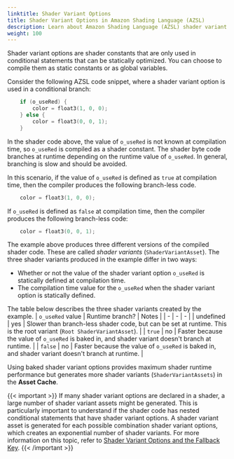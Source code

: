 ```yaml
---
linktitle: Shader Variant Options
title: Shader Variant Options in Amazon Shading Language (AZSL)
description: Learn about Amazon Shading Language (AZSL) shader variant options for Atom Renderer. 
weight: 100
---
```


Shader variant options are shader constants that are only used in conditional statements that can be statically optimized. You can choose to compile them as static constants or as global variables.  
  
Consider the following AZSL code snippet, where a shader variant option is used in a conditional branch:  
```cpp
    if (o_useRed) {
        color = float3(1, 0, 0);
    } else {
        color = float3(0, 0, 1);
    }
```
In the shader code above, the value of `o_useRed` is not known at compilation time, so `o_useRed` is compiled as a shader constant. The shader byte code branches at runtime depending on the runtime value of `o_useRed`.  In general, branching is slow and should be avoided.  

In this scenario, if the value of `o_useRed` is defined as `true` at compilation time, then the compiler produces the following branch-less code.  
```cpp
    color = float3(1, 0, 0);
```
If `o_useRed` is defined as `false` at compilation time, then the compiler produces the following branch-less code:  
```cpp
    color = float3(0, 0, 1);
```
The example above produces three different versions of the compiled shader code. These are called *shader variants* (`ShaderVariantAsset`). The three shader variants produced in the example differ in two ways:
* Whether or not the value of the shader variant option `o_useRed` is statically defined at compilation time.
* The compilation time value for the `o_useRed` when the shader variant option is statically defined.
  
The table below describes the three shader variants created by the example.
| `o_useRed` value | Runtime branch? | Notes |
| - | - | - |
| undefined | yes | Slower than branch-less shader code, but can be set at runtime. This is the root variant (`Root ShaderVariantAsset`). |
| `true` | no | Faster because the value of `o_useRed` is baked in, and shader variant doesn't branch at runtime. |
| `false` | no | Faster because the value of `o_useRed` is baked in, and shader variant doesn't branch at runtime. |

  
Using baked shader variant options provides maximum shader runtime performance but generates more shader variants (`ShaderVariantAssets`) in the **Asset Cache**.  
  
{{< important >}}
If many shader variant options are declared in a shader, a large number of shader variant assets might be generated. This is particularly important to understand if the shader code has nested conditional statements that have shader variant options. A shader variant asset is generated for each possible combination shader variant options, which creates an exponential number of shader variants.
For more information on this topic, refer to [Shader Variant Options and the Fallback Key](../shader-variants-fallback-key).
{{< /important >}}

